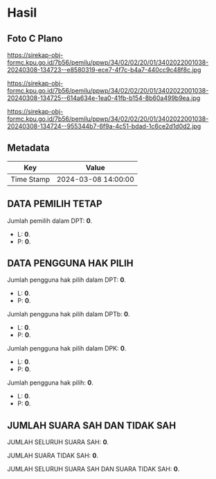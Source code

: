 # Hasil

## Foto C Plano

https://sirekap-obj-formc.kpu.go.id/7b56/pemilu/ppwp/34/02/02/20/01/3402022001038-20240308-134723--e8580319-ece7-4f7c-b4a7-440cc9c48f8c.jpg

https://sirekap-obj-formc.kpu.go.id/7b56/pemilu/ppwp/34/02/02/20/01/3402022001038-20240308-134725--614a634e-1ea0-41fb-b154-8b60a499b9ea.jpg

https://sirekap-obj-formc.kpu.go.id/7b56/pemilu/ppwp/34/02/02/20/01/3402022001038-20240308-134724--955344b7-6f9a-4c51-bdad-1c6ce2d1d0d2.jpg


## Metadata

| Key        | Value               |
| ---------- | ------------------- |
| Time Stamp | 2024-03-08 14:00:00 |


## DATA PEMILIH TETAP

Jumlah pemilih dalam DPT: **0**.
 * L: **0**.
 * P: **0**.

## DATA PENGGUNA HAK PILIH

Jumlah pengguna hak pilih dalam DPT: **0**.
 * L: **0**.
 * P: **0**.

Jumlah pengguna hak pilih dalam DPTb: **0**.
 * L: **0**.
 * P: **0**.

Jumlah pengguna hak pilih dalam DPK: **0**.
 * L: **0**.
 * P: **0**.

Jumlah pengguna hak pilih: **0**.
 * L: **0**.
 * P: **0**.

## JUMLAH SUARA SAH DAN TIDAK SAH

JUMLAH SELURUH SUARA SAH: **0**.

JUMLAH SUARA TIDAK SAH: **0**.

JUMLAH SELURUH SUARA SAH DAN SUARA TIDAK SAH: **0**.


